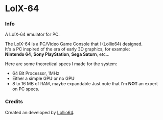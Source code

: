 # LolX-64
### Info 
A LolX-64 emulator for PC.

The LolX-64 is a PC/Video Game Console that I (Lollio64) designed.<br>
It's a PC inspired of the era of early 3D graphics, for example:<br>
**Nintendo 64**, **Sony PlayStation**, **Sega Saturn**, etc...<br>

Here are some theoretical specs I made for the system:<br>
- 64 Bit Processor, 1MHz
- Either a simple GPU or no GPU
- 8 to 16 MB of RAM, maybe expandable
Just note that I'm **NOT** an expert on PC specs.
### Credits
Created an developed by [Lollio64](https://github.com/Lollio64).